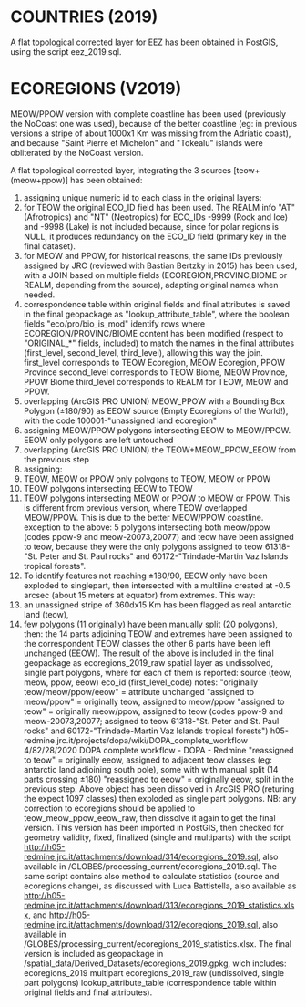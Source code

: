 # COUNTRIES (2019)

A flat topological corrected layer for EEZ has been obtained in PostGIS, using the script eez_2019.sql.

# ECOREGIONS (V2019)

MEOW/PPOW version with complete coastline has been used (previously the NoCoast one was used), because of the better coastline (eg: in previous versions a stripe of about 1000x1 Km was missing from the Adriatic coast), and because "Saint Pierre et Michelon" and "Tokealu" islands were obliterated by the NoCoast version.

A flat topological corrected layer, integrating the 3 sources [teow+(meow+ppow)] has been obtained:
1. assigning unique numeric id to each class in the original layers:
  1. for TEOW the original ECO_ID field has been used. The REALM info "AT" (Afrotropics) and "NT" (Neotropics) for ECO_IDs -9999 (Rock and Ice) and -9998 (Lake) is not included because, since for polar regions is NULL, it produces redundancy on the ECO_ID field (primary key in the final dataset).
  2. for MEOW and PPOW, for historical reasons, the same IDs previously assigned by JRC (reviewed with Bastian Bertzky in 2015) has been used, with a JOIN based on multiple fields (ECOREGION,PROVINC,BIOME or REALM, depending from the source), adapting original names when needed.
  3. correspondence table within original fields and final attributes is saved in the final geopackage as "lookup_attribute_table", where the boolean fields "eco/pro/bio_is_mod" identify rows where ECOREGION/PROVINC/BIOME content has been modified (respect to "ORIGINAL_*" fields, included) to match the names in the final attributes (first_level, second_level, third_level), allowing this way the join. first_level corresponds to TEOW Ecoregion, MEOW Ecoregion, PPOW Province second_level corresponds to TEOW Biome, MEOW Province, PPOW Biome third_level corresponds to REALM for TEOW, MEOW and PPOW.
2. overlapping (ArcGIS PRO UNION) MEOW_PPOW with a Bounding Box Polygon (±180/90) as EEOW source (Empty Ecoregions of the World!), with the code 100001-"unassigned land ecoregion"
3. assigning MEOW/PPOW polygons intersecting EEOW to MEOW/PPOW. EEOW only polygons are left untouched
4. overlapping (ArcGIS PRO UNION) the TEOW+MEOW_PPOW_EEOW from the previous step
5. assigning:
  1. TEOW, MEOW or PPOW only polygons to TEOW, MEOW or PPOW
  2. TEOW polygons intersecting EEOW to TEOW
  3. TEOW polygons intersecting MEOW or PPOW to MEOW or PPOW. This is different from previous version, where TEOW overlapped MEOW/PPOW. This is due to the better MEOW/PPOW coastline. exception to the above: 5 polygons intersecting both meow/ppow (codes ppow-9 and meow-20073,20077) and teow have been assigned to teow, because they were the only polygons assigned to teow 61318-"St. Peter and St. Paul rocks" and 60172-"Trindade-Martin Vaz Islands tropical forests".
  4. To identify features not reaching ±180/90, EEOW only have been exploded to singlepart, then intersected with a multiline created at -0.5 arcsec (about 15 meters at equator) from extremes. This way:
  5. an unassigned stripe of 360dx15 Km has been flagged as real antarctic land (teow),
  6. few polygons (11 originally) have been manually split (20 polygons), then: the 14 parts adjoining TEOW and extremes have been assigned to the correspondent TEOW classes the other 6 parts have been left unchanged (EEOW).
The result of the above is included in the final geopackage as ecoregions_2019_raw spatial layer as undissolved, single part polygons, where for each of them is reported:
source (teow, meow, ppow, eeow) eco_id (first_level_code) notes:
"originally teow/meow/ppow/eeow" = attribute unchanged
"assigned to meow/ppow" = originally teow, assigned to meow/ppow
"assigned to teow" = originally meow/ppow, assigned to teow (codes ppow-9 and meow-20073,20077; assigned to teow 61318-"St. Peter and St. Paul rocks" and 60172-"Trindade-Martin Vaz Islands tropical forests")
h05-redmine.jrc.it/projects/dopa/wiki/DOPA_complete_workflow 4/82/28/2020
DOPA complete workflow - DOPA - Redmine "reassigned to teow" = originally eeow, assigned to adjacent teow classes (eg: antarctic land adjoining south pole), some with with manual split (14 parts crossing ±180)
"reassigned to eeow" = originally eeow, split in the previous step.
Above object has been dissolved in ArcGIS PRO (returing the expect 1097
classes) then exploded as single part polygons. NB: any correction to
ecoregions should be applied to teow_meow_ppow_eeow_raw, then
dissolve it again to get the final version.
This version has been imported in PostGIS, then checked for geometry validity,
fixed, finalized (single and multiparts) with the script http://h05-redmine.jrc.it/attachments/download/314/ecoregions_2019.sql, also available in /GLOBES/processing_current/ecoregions_2019.sql. The same script contains also method to calculate statistics (source and ecoregions change), as discussed with Luca Battistella, also available as http://h05-redmine.jrc.it/attachments/download/313/ecoregions_2019_statistics.xlsx, and http://h05-redmine.jrc.it/attachments/download/312/ecoregions_2019.sql, also available in /GLOBES/processing_current/ecoregions_2019_statistics.xlsx.
The final version is included as geopackage in /spatial_data/Derived_Datasets/ecoregions_2019.gpkg, wich includes:
ecoregions_2019 multipart ecoregions_2019_raw (undissolved, single part polygons) lookup_attribute_table (correspondence table within original fields and final attributes).
